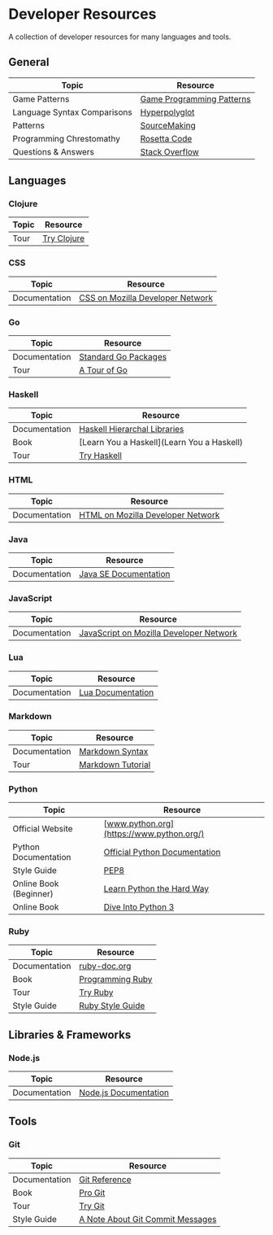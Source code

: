 # Developer Resources
A collection of developer resources for many languages and tools.

## General
Topic | Resource
---|---
Game Patterns | [Game Programming Patterns](http://gameprogrammingpatterns.com/)
Language Syntax Comparisons | [Hyperpolyglot](http://hyperpolyglot.org/)
Patterns | [SourceMaking](http://sourcemaking.com/)
Programming Chrestomathy | [Rosetta Code](http://rosettacode.org/wiki/Rosetta_Code)
Questions & Answers | [Stack Overflow](http://stackoverflow.com/)

## Languages

### Clojure
Topic | Resource
---|---
Tour | [Try Clojure](http://tryclj.com/)

### CSS
Topic | Resource
---|---
Documentation | [CSS on Mozilla Developer Network](https://developer.mozilla.org/en-US/docs/Web/CSS)

### Go
Topic | Resource
---|---
Documentation | [Standard Go Packages](http://golang.org/pkg/)
Tour | [A Tour of Go](http://tour.golang.org/)

### Haskell
Topic | Resource
---|---
Documentation | [Haskell Hierarchal Libraries](http://www.haskell.org/ghc/docs/latest/html/libraries/index.html)
Book | [Learn You a Haskell](Learn You a Haskell)
Tour | [Try Haskell](http://tryhaskell.org/)

### HTML
Topic | Resource
---|---
Documentation | [HTML on Mozilla Developer Network](https://developer.mozilla.org/en-US/docs/Web/HTML)

### Java
Topic | Resource
---|---
Documentation | [Java SE Documentation](http://docs.oracle.com/javase/)

### JavaScript
Topic | Resource
---|---
Documentation | [JavaScript on Mozilla Developer Network](https://developer.mozilla.org/en-US/docs/Web/JavaScript)

### Lua
Topic | Resource
---|---
Documentation | [Lua Documentation](http://www.lua.org/docs.html)

### Markdown
Topic | Resource
---|---
Documentation | [Markdown Syntax](http://daringfireball.net/projects/markdown/syntax)
Tour | [Markdown Tutorial](http://markdowntutorial.com/)

### Python
Topic | Resource
---|---
Official Website | [www.python.org](https://www.python.org/)
Python Documentation | [Official Python Documentation](https://docs.python.org/)
Style Guide | [PEP8](http://legacy.python.org/dev/peps/pep-0008/)
Online Book (Beginner) | [Learn Python the Hard Way](http://learnpythonthehardway.org/book/)
Online Book | [Dive Into Python 3](http://www.diveintopython3.net/)

### Ruby
Topic | Resource
---|---
Documentation | [ruby-doc.org](http://www.ruby-doc.org/)
Book | [Programming Ruby](http://ruby-doc.com/docs/ProgrammingRuby/)
Tour | [Try Ruby](http://tryruby.org/)
Style Guide | [Ruby Style Guide](https://github.com/bbatsov/ruby-style-guide)

## Libraries & Frameworks

### Node.js
Topic | Resource
---|---
Documentation | [Node.js Documentation](http://nodejs.org/documentation/)

## Tools

### Git
Topic | Resource
---|---
Documentation | [Git Reference](http://git-scm.com/docs)
Book | [Pro Git](http://git-scm.com/book/)
Tour | [Try Git](https://try.github.io/)
Style Guide | [A Note About Git Commit Messages](http://tbaggery.com/2008/04/19/a-note-about-git-commit-messages.html)
